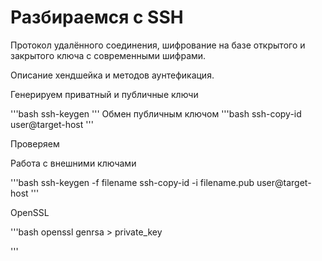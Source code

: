 # Разбираемся с SSH

Протокол удалённого соединения, шифрование на базе открытого и закрытого ключа с современными шифрами.

Описание хендшейка и методов аунтефикация.

Генерируем приватный и публичные ключи

'''bash
ssh-keygen
'''
Обмен публичным ключом
'''bash
ssh-copy-id user@target-host
'''

Проверяем

Работа с внешними ключами

'''bash
ssh-keygen -f filename
ssh-copy-id -i filename.pub user@target-host
'''

OpenSSL

'''bash
openssl genrsa > private_key

'''
